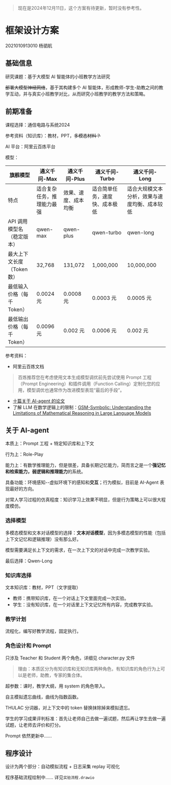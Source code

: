 > 现在是2024年12月11日，这个方案有待更新，暂时没有参考性。

# 框架设计方案

2021010913010 杨驷航

## 基础信息

研究课题：基于大模型 AI 智能体的小班教学方法研究

~~部署大模型神经网络~~，基于其构建多个 AI 智能体，形成教师-学生-助教之间的教学互动，并与真实小班教学对比，从而研究小班教学的教学方法和策略。

## 前期准备

课程选择：通信电路与系统2024

参考资料（知识库）：教材，PPT，~~多模态材料？~~

AI 平台：阿里云百炼平台

模型：

| 旗舰模型                   | 通义千问-Max               | 通义千问-Plus        | 通义千问-Turbo                 | 通义千问-Long                                |
| -------------------------- | -------------------------- | -------------------- | ------------------------------ | -------------------------------------------- |
| 特点                       | 适合复杂任务，推理能力最强 | 效果、速度、成本均衡 | 适合简单任务，速度快、成本极低 | 适合大规模文本分析，效果与速度均衡、成本较低 |
| API 调用模型名（稳定版本） | qwen-max                   | qwen-plus            | qwen-turbo                     | qwen-long                                    |
| 最大上下文长度（Token 数） | 32,768                     | 131,072              | 1,000,000                      | 10,000,000                                   |
| 最低输入价格（每千 Token） | 0.0024 元                  | 0.0008 元            | 0.0003 元                      | 0.0005 元                                    |
| 最低输出价格（每千 Token） | 0.0096 元                  | 0.002 元             | 0.0006 元                      | 0.002 元                                     |

参考资料：

- 阿里云百炼文档

>  百炼推荐您在考虑使用文本生成模型调优前先尝试使用 Prompt 工程（Prompt Engineering）和插件调用（Function Calling）定制化您的应用，模型调优也通常作为改进模型表现“最后的手段”。

- [十篇关于 AI-agent 的论文](https://deepgram.com/learn/top-arxiv-papers-about-ai-agents)
- 了解 LLM 在数学逻辑上的限制：[GSM-Symbolic: Understanding the Limitations of Mathematical Reasoning in Large Language Models](https://arxiv.org/abs/2410.05229)

## 关于 AI-agent

本质上：Prompt 工程 + 特定知识库和上下文

行为上：Role-Play

能力上：有数学推理能力，但是很差，具备长期记忆能力，简而言之是一个**强记忆和检索能力，弱逻辑和推理能力**的系统。

具备功能：环境感知--虚拟环境下的感知和**交互**；行为模拟，目前是 AI-Agent 表现最好的方向。

对常人学习过程的仿真程度：知识学习上效果不明显，但是行为策略上可以很大程度模仿。

### 选择模型

多模态模型和文本对话模型的选择：**文本对话模型**，因为多模态模型的性能（包括上下文记忆和逻辑推理）没有那么好。

模型需要满足长上下文的需求，在一次上下文的对话中完成一次教学实验。

最后选择：Qwen-Long

### 知识库选择

文本知识库：教材，PPT（文字提取）

  - 教师：携带知识库，在一个对话上下文里面完成一次实验。
  - 学生：没有知识库，在一个对话里上下文记忆所有内容，完成教学实验。

### 教学计划

流程化，编写好教学流程，固定执行。

### 角色设计和 Prompt

只涉及 Teacher 和 Student 两个角色，详细见 character.py 文件

> 理由：本质区分为有知识库和无知识库两种角色，有知识库的角色行为上可以是老师，助教，专家的集合体。

超参数：课时，教学大纲，用 system 的角色带入。

自主模拟遗忘曲线，曲线为指数函数。

THULAC 分词器，对上下文中的 token 替换抹除掉来模拟遗忘。

学生的学习成果评判标准：首先让老师自己去做一遍试题，然后再让学生去做一遍试题，让老师去评价和打分。

Prompt 依然更新中......

## 程序设计

设计为两个部分：自动模拟流程 + 日志采集 replay 可视化

程序基础流程绘制中...... 详见`实验流程.drawio`